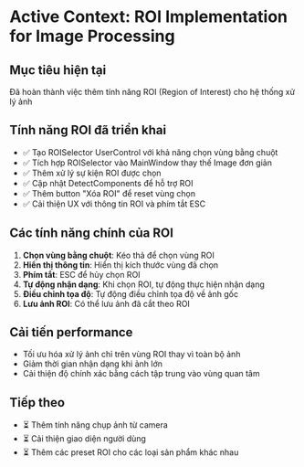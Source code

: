 # Active Context: ROI Implementation for Image Processing

## Mục tiêu hiện tại
Đã hoàn thành việc thêm tính năng ROI (Region of Interest) cho hệ thống xử lý ảnh

## Tính năng ROI đã triển khai
- ✅ Tạo ROISelector UserControl với khả năng chọn vùng bằng chuột
- ✅ Tích hợp ROISelector vào MainWindow thay thế Image đơn giản
- ✅ Thêm xử lý sự kiện ROI được chọn
- ✅ Cập nhật DetectComponents để hỗ trợ ROI
- ✅ Thêm button "Xóa ROI" để reset vùng chọn
- ✅ Cải thiện UX với thông tin ROI và phím tắt ESC

## Các tính năng chính của ROI
1. **Chọn vùng bằng chuột**: Kéo thả để chọn vùng ROI
2. **Hiển thị thông tin**: Hiển thị kích thước vùng đã chọn
3. **Phím tắt**: ESC để hủy chọn ROI
4. **Tự động nhận dạng**: Khi chọn ROI, tự động thực hiện nhận dạng
5. **Điều chỉnh tọa độ**: Tự động điều chỉnh tọa độ về ảnh gốc
6. **Lưu ảnh ROI**: Có thể lưu ảnh đã cắt theo ROI

## Cải tiến performance
- Tối ưu hóa xử lý ảnh chỉ trên vùng ROI thay vì toàn bộ ảnh
- Giảm thời gian nhận dạng khi ảnh lớn
- Cải thiện độ chính xác bằng cách tập trung vào vùng quan tâm

## Tiếp theo
- ⏳ Thêm tính năng chụp ảnh từ camera
- ⏳ Cải thiện giao diện người dùng
- ⏳ Thêm các preset ROI cho các loại sản phẩm khác nhau 